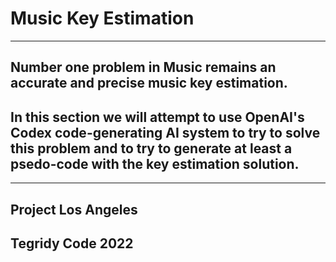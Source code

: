 # Music Key Estimation

***

## Number one problem in Music remains an accurate and precise music key estimation.

## In this section we will attempt to use OpenAI's Codex code-generating AI system to try to solve this problem and to try to generate at least a psedo-code with the key estimation solution.

***

## Project Los Angeles
## Tegridy Code 2022
